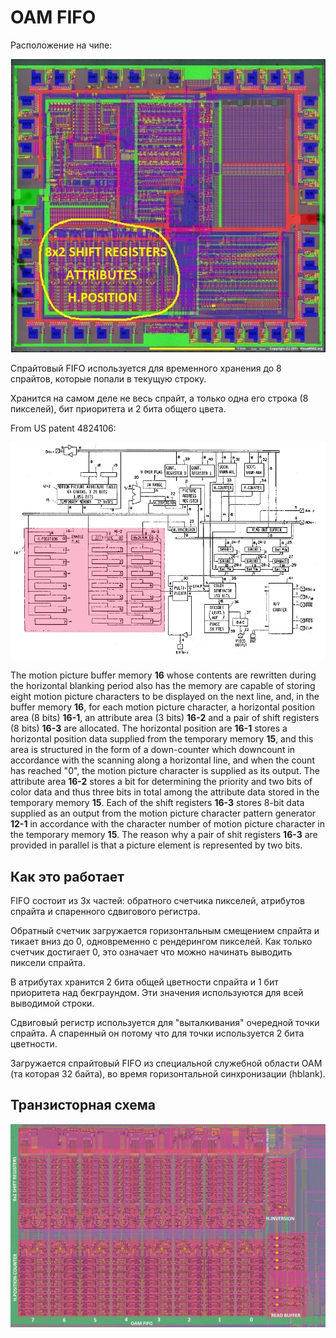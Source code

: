 # OAM FIFO

Расположение на чипе:

![OAM_FIFO_preview](/BreakingNESWiki/imgstore/OAM_FIFO_preview.jpg)

Спрайтовый FIFO используется для временного хранения до 8 спрайтов, которые попали в текущую строку.

Хранится на самом деле не весь спрайт, а только одна его строка (8 пикселей), бит приоритета и 2 бита общего цвета.

From US patent 4824106:

![OAM_FIFO_pat](/BreakingNESWiki/imgstore/OAM_FIFO_pat.jpg)

The motion picture buffer memory **16** whose contents are rewritten during the horizontal blanking period also has the memory are capable of storing eight motion picture characters to be displayed on the next line, and, in the buffer memory **16**, for each motion picture character, a horizontal position area (8 bits) **16-1**, an attribute area (3 bits) **16-2** and a pair of shift registers (8 bits) **16-3** are allocated. The horizontal position are **16-1** stores a horizontal position data supplied from the temporary memory **15**, and this area is structured in the form of a down-counter which downcount in accordance with the scanning along a horizontal line, and when the count has reached "0", the motion picture character is supplied as its output. The attribute area **16-2** stores a bit for determining the priority and two bits of color data and thus three bits in total among the attribute data stored in the temporary memory **15**. Each of the shift registers **16-3** stores 8-bit data supplied as an output from the motion picture character pattern generator **12-1** in accordance with the character number of motion picture character in the temporary memory **15**. The reason why a pair of shit registers **16-3** are provided in parallel is that a picture element is represented by two bits.

## Как это работает

FIFO состоит из 3х частей: обратного счетчика пикселей, атрибутов спрайта и спаренного сдвигового регистра.

Обратный счетчик загружается горизонтальным смещением спрайта и тикает вниз до 0, одновременно с рендерингом пикселей. Как только счетчик достигает 0, это означает что можно начинать выводить пиксели спрайта.

В атрибутах хранится 2 бита общей цветности спрайта и 1 бит приоритета над бекграундом. Эти значения используются для всей выводимой строки.

Сдвиговый регистр используется для "выталкивания" очередной точки спрайта. А спаренный он потому что для точки используется 2 бита цветности.

Загружается спрайтовый FIFO из специальной служебной области OAM (та которая 32 байта), во время горизонтальной синхронизации (hblank).

## Транзисторная схема

<img src="/Docs/PPU/OAM_FIFO.jpg" width="1000px">
